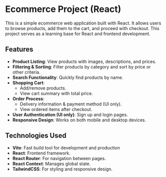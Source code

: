 # Ecommerce Project (React)

This is a simple ecommerce web application built with React. It allows users to browse products, add them to the cart, and proceed with checkout. This project serves as a learning base for React and frontend development.

## Features
- **Product Listing**: View products with images, descriptions, and prices.
- **Filtering & Sorting**: Filter products by category and sort by price or other criteria.
- **Search Functionality**: Quickly find products by name.
- **Shopping Cart**:
  - Add/remove products.
  - View cart summary with total price.
- **Order Process**:
  - Delivery information & payment method (UI only).
  - View ordered items after checkout.
- **User Authentication (UI only)**: Sign up and login pages.
- **Responsive Design**: Works on both mobile and desktop devices.

## Technologies Used
- **Vite**: Fast build tool for development and production
- **React**: Frontend framework.
- **React Router**: For navigation between pages.
- **React Context**: Manages global state.
- **TailwindCSS**: For styling and responsive design.